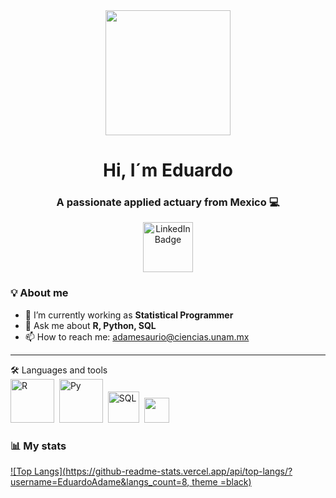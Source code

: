 <div id="header" align="center">
  <img src="https://www.cloudyml.com/wp-content/uploads/2022/06/1ca74946ed770bb635e4de4711bd861f.gif" width = "200" />
  <h1 align = "center" >Hi, I´m Eduardo </h1>
  <h3 align = "center" >A passionate applied actuary from Mexico 💻 </h3> 
</div>
  
<div id="badges" align="center">
  <a href = "https://www.linkedin.com/in/eduardo-adame-s/" >
     <img src="https://cdn.dribbble.com/users/1525393/screenshots/6420056/comp_4.gif"  width = "80" 
          alt= "LinkedIn Badge"/>
  </a>
 </div>

###  💡 About me

* 🔭 I’m currently working as **Statistical Programmer** 
* 💬 Ask me about **R, Python, SQL**
* 📫 How to reach me: adamesaurio@ciencias.unam.mx
---

<div align ="left"
  <h1> 🛠 Languages and tools </h1>
     <div>
          <img src="https://i.ytimg.com/vi/9-RrkJQQYqY/maxresdefault.jpg" title="RStudio" alt="R" width="70" heigth="40"/>&nbsp;
          <img src="https://wallpapercave.com/dwp1x/wp8042506.jpg" title="Python" alt="Py" width="70" heigth="45"/>&nbsp;
          <img src="https://www.tshirtgeek.com.br/wp-content/uploads/2021/09/com037-scaled.jpg" title="SQL" alt="SQL" width="50" heigth="30"/>&nbsp;
          <img src="" title="" alt="" width="40" heigth="40"/>&nbsp;
     </div>
</div>     


### 📊 My stats
[![Top Langs](https://github-readme-stats.vercel.app/api/top-langs/?username=EduardoAdame&langs_count=8, theme =black)](https://github.com/anuraghazra/github-readme-stats)
